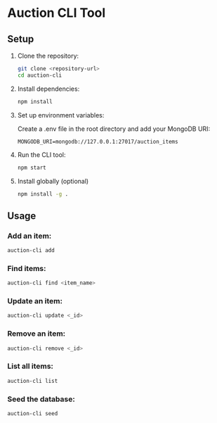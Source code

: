 # Auction CLI Tool

## Setup

1. Clone the repository:
   ```bash
   git clone <repository-url>
   cd auction-cli
2. Install dependencies:
    ```bash
    npm install
3. Set up environment variables:
    
    Create a .env file in the root directory and add your MongoDB URI:
    ```env
    MONGODB_URI=mongodb://127.0.0.1:27017/auction_items
4. Run the CLI tool:
    ```bash
    npm start
5. Install globally (optional)
    ```bash
    npm install -g .
## Usage
### Add an item:
```bash
auction-cli add
```

### Find items:
```bash
auction-cli find <item_name>
```
### Update an item:
```bash
auction-cli update <_id>
```
### Remove an item:
```bash
auction-cli remove <_id>
```

### List all items:
```bash
auction-cli list
```

### Seed the database:
```bash
auction-cli seed
```